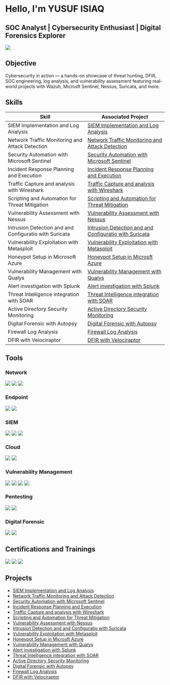# Hello, I'm YUSUF ISIAQ
## SOC Analyst | Cybersecurity Enthusiast | Digital Forensics Explorer

<a href="https://linkedin.com"><img src="https://img.shields.io/badge/-LinkedIn-0072b1?&style=for-the-badge&logo=linkedin&logoColor=white" /></a>





## Objective
Cybersecurity in action — a hands-on showcase of threat hunting, DFIR, SOC engineering, log analysis, and vulnerability assessment featuring real-world projects with Wazuh, Microsft Sentinel, Nessus, Suricata, and more.

## Skills

| Skill                                         | Associated Project         |
|-----------------------------------------------|----------------------------|
| SIEM Implementation and Log Analysis          | <a href="https://github.com/Cybernuggetz/SIEM-Implementation-and-Log-Analysis">SIEM Implementation and Log Analysis</a>|
| Network Traffic Monitoring and Attack Detection | <a href="https://github.com/Cybernuggetz/Network-Traffic-Monitoring-and-Attack-Detection">Network Traffic Monitoring and Attack Detection</a>|
| Security Automation with Microsoft Sentinel     | <a href="https://github.com/Cybernuggetz/-Security-Automation-with-Microsoft-Sentinel">Security Automation with Microsoft Sentinel   </a>|
| Incident Response Planning and Execution      | <a href="https://github.com/Cybernuggetz/Incident-Response-Planning-and-Execution-">Incident Response Planning and Execution </a>|
| Traffic Capture and analysis with Wireshark     | <a href="https://github.com/Cybernuggetz/Traffic-Capture-and-analysis-with-Wireshark">Traffic Capture and analysis with Wireshark</a>|
| Scripting and Automation for Threat Mitigation | <a href="https://github.com/Cybernuggetz/Scripting-and-Automation-for-Threat-Mitigation">Scripting and Automation for Threat Mitigation </a>|
| Vulnerability Assessment with Nessus        | <a href="https://github.com/Cybernuggetz/Vulnerability-Assessment-with-Nessus">Vulnerability Assessment with Nessus </a>|
| Intrusion Detection and and Configuratio with Suricata| <a href="https://github.com/Cybernuggetz/-Intrusion-Detection-and-and-Configuratio-with-Suricata"> Intrusion Detection and and Configuratio with Suricata</a>|
| Vulnerability Exploitation with Metasploit         | <a href="https://github.com/Cybernuggetz/-Vulnerability-Exploitation-with-Metasploit-">Vulnerability Exploitation with Metasploit </a>|
| Honeypot Setup in Microsoft Azure | <a href="https://github.com/Cybernuggetz/Honey-Pot">Honeypot Setup in Microsft Azure</a>|
| Vulnerability Management with Qualys         | <a href="https://github.com/Cybernuggetz/Vulnerability-Management-with-Qualys-">Vulnerability Management with Qualys </a>|
| Alert investigation with Splunk | <a href="https://github.com/Cybernuggetz/Alert-investigation-with-Splunk">Alert investigation with Splunk </a>|
| Threat Intelligence integration with SOAR | <a href="https://github.com/Cybernuggetz/Threat-Intelligence-integration-with-SOAR-">Threat Intelligence integration with SOAR</a>|
| Active Directory Security Monitoring | <a href="https://github.com/Cybernuggetz/Active-Directory-Security-Monitoring">Active Directory Security Monitoring </a>|
| Digital Forensic with Autopsy | <a href="https://github.com/Cybernuggetz/Digital-Forensic-with-Autopsy">Digital Forensic with Autopsy</a>|
| Firewall Log Analysis | <a href="https://github.com/Cybernuggetz/-Firewall-Log-Analysis">Firewall Log Analysis</a>|
| DFIR with Velociraptor | <a href="https://github.com/Cybernuggetz/DFIR-with-Velociraptor">DFIR with Velociraptor</a>|


## Tools


### Network
<div> 
   <a href="https://www.wireshark.org/"><img src="https://img.shields.io/badge/-Wireshark-1679A7?&style=for-the-badge&logo=Wireshark&logoColor=white" /></a>
   <a href="https://suricata.io/"> <img src="https://img.shields.io/badge/-Suricata-EF3B2D?&style=for-the-badge&logo=Suricata&logoColor=white" /></a> 
   <a href="https://www.snort.org/"><img src="https://img.shields.io/badge/-Snort-000000?&style=for-the-badge&logo=Snort&logoColor=white" /></a>
</div>

### Endpoint
<div>
   <a href="https://learn.microsoft.com/en-us/defender-endpoint/microsoft-defender-endpoint"><img src="https://img.shields.io/badge/-Microsoft_Defender_for_Endpoint-00A4EF?&style=for-the-badge&logo=Microsoft&logoColor=white" /></a>
   <a href="https://docs.velociraptor.app/"><img src="https://img.shields.io/badge/-Velociraptor-4B275F?&style=for-the-badge&logo=Velociraptor&logoColor=white" /></a>
</div>

### SIEM
<div>
    <a href="https://learn.microsoft.com/en-us/azure/sentinel/overview?tabs=defender-portal"><img src="https://img.shields.io/badge/-Microsoft_Sentinel-0078D4?&style=for-the-badge&logo=Microsoft&logoColor=white" /></a>
    <a href="https://www.splunk.com/"><img src="https://img.shields.io/badge/-Splunk-000000?&style=for-the-badge&logo=Splunk&logoColor=white" /></a>
   <a href="https://www.elastic.co/"> <img src="https://img.shields.io/badge/-Elastic-005571?&style=for-the-badge&logo=Elastic&logoColor=white" /></a>
</div>

### Cloud
<div>
   <a href="https://aws.amazon.com/free/?trk=2da1848f-e04f-49c6-8807-969126ffbf73&sc_channel=ps&ef_id=EAIaIQobChMIjJKkvLOFjwMVKwQGAB2Vyx_FEAAYASAAEgIxlfD_BwE:G:s&s_kwcid=AL!4422!3!733981739759!p!!g!!aws%20console!22258829493!178306028107&gad_campaignid=22258829493&gclid=EAIaIQobChMIjJKkvLOFjwMVKwQGAB2Vyx_FEAAYASAAEgIxlfD_BwE"> <img src="https://img.shields.io/badge/-AWS-232F3E?style=for-the-badge&logo=amazon-aws&logoColor=white" /></a>
    <a href="https://azure.microsoft.com/en-us/"><img src="https://img.shields.io/badge/-Microsoft_Azure-0089D6?&style=for-the-badge&logo=Microsoft-Azure&logoColor=white" />
    </a>    
</div>

### Vulnerability Management
<div>
    <a href="https://www.tenable.com/products/nessus"><img src="https://img.shields.io/badge/-Nessus-23B600?&style=for-the-badge&logo=Tenable&logoColor=white" /></a>
    <a href="https://www.openvas.org/"><img src="https://img.shields.io/badge/-OpenVAS-5CBB5A?&style=for-the-badge&logo=OpenVAS&logoColor=white" /></a>
    <a href="https://nmap.org/"><img src="https://img.shields.io/badge/-Nmap-000000?&style=for-the-badge&logo=Nmap&logoColor=white" /></a>
    <a href="https://www.qualys.com/"><img src="https://img.shields.io/badge/-Qualys-ED1C24?&style=for-the-badge&logo=Qualys&logoColor=white" /></a>    
    
</div>

### Pentesting
<div>
    <img src="https://img.shields.io/badge/Metasploit-000000?style=for-the-badge&color=black&labelColor=red" />
    <img src="https://img.shields.io/badge/-Hydra-000000?&style=for-the-badge&logo=Splunk&logoColor=white" />
    
</div>

### Digital Forensic
<div>
    <img src="https://img.shields.io/badge/-Autopsy-000000?&style=for-the-badge&logoColor=white" />
    <img src="https://img.shields.io/badge/-Velociraptor-000000?&style=for-the-badge&logoColor=white" />
   
    
</div>


## Certifications and Trainings

<div>
<img src="https://img.shields.io/badge/-Google%20Cybersecurity%20Professional%20Course-4285F4?&style=for-the-badge&logo=google&logoColor=white" />
<img src="https://img.shields.io/badge/Cisco_Cybersecurity%20Training-1BA0D7?style=for-the-badge&logo=cisco&logoColor=white" />
<img src="https://img.shields.io/badge/Azure-0089D6?style=for-the-badge&logo=microsoft-azure&logoColor=white" />
</div>

## Projects
- <a href="https://github.com/Cybernuggetz/SIEM-Implementation-and-Log-Analysis">SIEM Implementation and Log Analysis</a>
- <a href="https://github.com/Cybernuggetz/Network-Traffic-Monitoring-and-Attack-Detection">Network Traffic Monitoring and Attack Detection</a>
- <a href="https://github.com/Cybernuggetz/-Security-Automation-with-Microsoft-Sentinel">Security Automation with Microsoft Sentinel   </a>
- <a href="https://github.com/Cybernuggetz/Incident-Response-Planning-and-Execution-">Incident Response Planning and Execution </a>
- <a href="https://github.com/Cybernuggetz/Traffic-Capture-and-analysis-with-Wireshark">Traffic Capture and analysis with Wireshark</a>
- <a href="https://github.com/Cybernuggetz/Scripting-and-Automation-for-Threat-Mitigation">Scripting and Automation for Threat Mitigation </a>
- <a href="https://github.com/Cybernuggetz/Vulnerability-Assessment-with-Nessus">Vulnerability Assessment with Nessus </a>
- <a href="https://github.com/Cybernuggetz/-Intrusion-Detection-and-and-Configuratio-with-Suricata"> Intrusion Detection and and Configuratio with Suricata</a>
- <a href="https://github.com/Cybernuggetz/-Vulnerability-Exploitation-with-Metasploit-">Vulnerability Exploitation with Metasploit </a>
- <a href="https://github.com/Cybernuggetz/Honey-Pot">Honeypot Setup in Microsft Azure</a>
- <a href="https://github.com/Cybernuggetz/Vulnerability-Management-with-Qualys-">Vulnerability Management with Qualys </a>
- <a href="https://github.com/Cybernuggetz/Alert-investigation-with-Splunk">Alert investigation with Splunk </a>
- <a href="https://github.com/Cybernuggetz/Threat-Intelligence-integration-with-SOAR-">Threat Intelligence integration with SOAR</a>
- <a href="https://github.com/Cybernuggetz/Active-Directory-Security-Monitoring">Active Directory Security Monitoring </a>
- <a href="https://github.com/Cybernuggetz/Digital-Forensic-with-Autopsy">Digital Forensic with Autopsy</a>
- <a href="https://github.com/Cybernuggetz/-Firewall-Log-Analysis">Firewall Log Analysis</a>
- <a href="https://github.com/Cybernuggetz/DFIR-with-Velociraptor">DFIR with Velociraptor</a>
